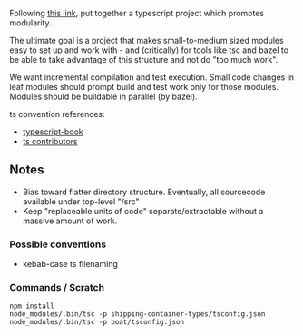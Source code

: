 Following [this link](https://www.typescriptlang.org/docs/handbook/project-references.html),
put together a typescript project which promotes modularity.

The ultimate goal is a project that makes small-to-medium sized modules
easy to set up and work with - and (critically) for tools like tsc
and bazel to be able to take advantage of this structure and not do "too much work". 

We want incremental compilation and test execution. Small code changes in leaf 
modules should prompt build and test work only for those modules. Modules should
be buildable in parallel (by bazel).

ts convention references:
* [typescript-book](https://github.com/basarat/typescript-book/blob/master/docs/styleguide/styleguide.md)
* [ts contributors](https://github.com/microsoft/TypeScript/wiki/Coding-guidelines)

## Notes

* Bias toward flatter directory structure. Eventually, 
  all sourcecode available under top-level "/src"
* Keep "replaceable units of code" separate/extractable without 
  a massive amount of work.

### Possible conventions

* kebab-case ts filenaming


### Commands / Scratch

```
npm install
node_modules/.bin/tsc -p shipping-container-types/tsconfig.json 
node_modules/.bin/tsc -p boat/tsconfig.json 
```
